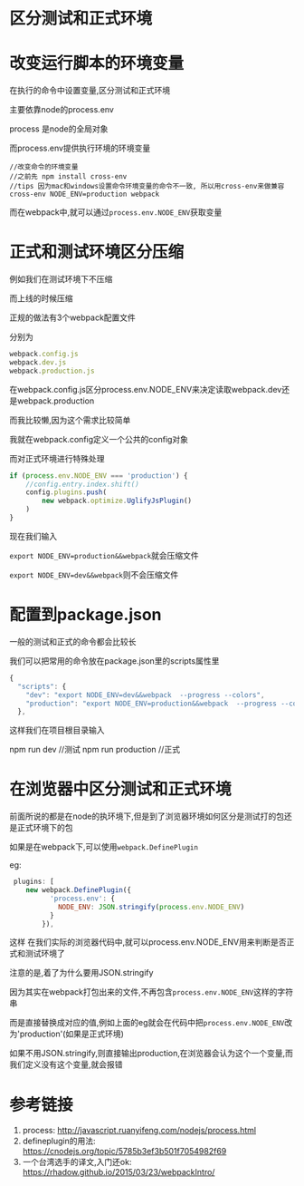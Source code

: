# 区分测试和正式环境 

# 改变运行脚本的环境变量

在执行的命令中设置变量,区分测试和正式环境

主要依靠node的process.env

process 是node的全局对象

而process.env提供执行环境的环境变量

```shell
//改变命令的环境变量
//之前先 npm install cross-env
//tips 因为mac和windows设置命令环境变量的命令不一致, 所以用cross-env来做兼容
cross-env NODE_ENV=production webpack
```

而在webpack中,就可以通过`process.env.NODE_ENV`获取变量

# 正式和测试环境区分压缩

例如我们在测试环境下不压缩

而上线的时候压缩

正规的做法有3个webpack配置文件

分别为

```javascript
webpack.config.js
webpack.dev.js
webpack.production.js
```
在webpack.config.js区分process.env.NODE_ENV来决定读取webpack.dev还是webpack.production

而我比较懒,因为这个需求比较简单

我就在webpack.config定义一个公共的config对象

而对正式环境进行特殊处理

```javascript
if (process.env.NODE_ENV === 'production') {
    //config.entry.index.shift()
    config.plugins.push(
        new webpack.optimize.UglifyJsPlugin()
    )
}

```

现在我们输入

`export NODE_ENV=production&&webpack`就会压缩文件

`export NODE_ENV=dev&&webpack`则不会压缩文件

# 配置到package.json

一般的测试和正式的命令都会比较长

我们可以把常用的命令放在package.json里的scripts属性里

```javascript
{
  "scripts": {
    "dev": "export NODE_ENV=dev&&webpack  --progress --colors",
    "production": "export NODE_ENV=production&&webpack  --progress --colors",
  },
```

这样我们在项目根目录输入

npm run dev //测试
npm run production //正式

# 在浏览器中区分测试和正式环境

前面所说的都是在node的执环境下,但是到了浏览器环境如何区分是测试打的包还是正式环境下的包

如果是在webpack下,可以使用`webpack.DefinePlugin`

eg:

```javascript
 plugins: [
    new webpack.DefinePlugin({
          'process.env': {
            NODE_ENV: JSON.stringify(process.env.NODE_ENV)
          }
        }),

```

这样 在我们实际的浏览器代码中,就可以process.env.NODE_ENV用来判断是否正式和测试环境了

注意的是,着了为什么要用JSON.stringify

因为其实在webpack打包出来的文件,不再包含`process.env.NODE_ENV`这样的字符串

而是直接替换成对应的值,例如上面的eg就会在代码中把`process.env.NODE_ENV`改为'production'(如果是正式环境)

如果不用JSON.stringify,则直接输出production,在浏览器会认为这个一个变量,而我们定义没有这个变量,就会报错



# 参考链接

1. process: http://javascript.ruanyifeng.com/nodejs/process.html
2. defineplugin的用法: https://cnodejs.org/topic/5785b3ef3b501f7054982f69
3. 一个台湾选手的译文,入门还ok: https://rhadow.github.io/2015/03/23/webpackIntro/